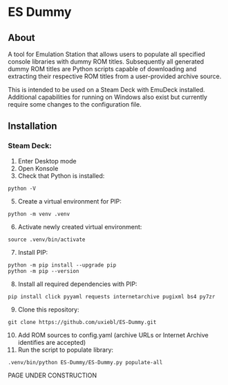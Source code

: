 # ES Dummy

## About

A tool for Emulation Station that allows users to populate all specified console libraries with dummy ROM titles. Subsequently all generated dummy ROM titles are Python scripts capable of downloading and extracting their respective ROM titles from a user-provided archive source.

This is intended to be used on a Steam Deck with EmuDeck installed. Additional capabilities for running on Windows also exist but currently require some changes to the configuration file.

## Installation

### Steam Deck:
1. Enter Desktop mode
2. Open Konsole
3. Check that Python is installed:
```
python -V
```
5. Create a virtual environment for PIP:
```
python -m venv .venv
```
6. Activate newly created virtual environment:
```
source .venv/bin/activate
```
7. Install PIP:
```
python -m pip install --upgrade pip
python -m pip --version
```
8. Install all required dependencies with PIP:
```
pip install click pyyaml requests internetarchive pugixml bs4 py7zr
```
9. Clone this repository:
```
git clone https://github.com/uxiebl/ES-Dummy.git
```
10. Add ROM sources to config.yaml (archive URLs or Internet Archive identifies are accepted)
11. Run the script to populate library:
```
.venv/bin/python ES-Dummy/ES-Dummy.py populate-all
```

PAGE UNDER CONSTRUCTION 
